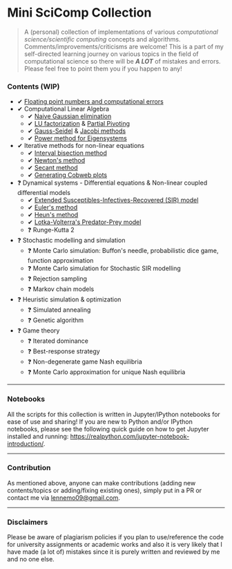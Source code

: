 # Mini SciComp Collection
> A (personal) collection of implementations of various _computational science/scientific computing_ concepts and algorithms. Comments/improvements/criticisms are welcome!
This is a part of my self-directed learning journey on various topics in the field of computational science so there will be _**A LOT**_ of mistakes and errors. Please feel free to point them you if you happen to any! 

### Contents (WIP)
* ✔ [Floating point numbers and computational errors](https://github.com/lennemo09/Scientific-Computing-Collection/tree/main/notebooks/floating-point-arithmetics)
* ✔ Computational Linear Algebra
  * ✔ [Naive Gaussian elimination](https://github.com/lennemo09/Scientific-Computing-Collection/blob/main/notebooks/comp-lin-alg/gaussian-elimination.ipynb)
  * ✔ [LU factorization](https://github.com/lennemo09/Scientific-Computing-Collection/blob/main/notebooks/comp-lin-alg/LU-factorization.ipynb) & [Partial Pivoting](https://github.com/lennemo09/Scientific-Computing-Collection/blob/main/notebooks/comp-lin-alg/partial-pivoting.ipynb)
  * ✔ [Gauss-Seidel](https://github.com/lennemo09/scientific-computing-collection/blob/main/notebooks/comp-lin-alg/gauss-seidel-method.ipynb) & [Jacobi methods](https://github.com/lennemo09/scientific-computing-collection/blob/main/notebooks/comp-lin-alg/jacobi-method.ipynb)
  * ✔ [Power method for Eigensystems](https://github.com/lennemo09/scientific-computing-collection/blob/main/notebooks/comp-lin-alg/power-method.ipynb)
* ✔ Iterative methods for non-linear equations
  * ✔ [Interval bisection method](https://github.com/lennemo09/scientific-computing-collection/blob/main/notebooks/iterative-methods-for-non-linear-systems/bisection-method.ipynb)
  * ✔ [Newton's method](https://github.com/lennemo09/scientific-computing-collection/blob/main/notebooks/iterative-methods-for-non-linear-systems/newton-method.ipynb)
  * ✔ [Secant method](https://github.com/lennemo09/scientific-computing-collection/blob/main/notebooks/iterative-methods-for-non-linear-systems/secant-method.ipynb)
  * ✔ [Generating Cobweb plots](https://github.com/lennemo09/scientific-computing-collection/blob/main/notebooks/iterative-methods-for-non-linear-systems/cobweb-model.ipynb)
* ❓ Dynamical systems - Differential equations & Non-linear coupled differential models
  * ✔ [Extended Susceptibles-Infectives-Recovered (SIR) model](https://github.com/lennemo09/scientific-computing-collection/blob/main/notebooks/dynamical-systems-and-ODEs/SIR.ipynb)
  * ✔ [Euler's method](https://github.com/lennemo09/scientific-computing-collection/blob/main/notebooks/dynamical-systems-and-ODEs/eulers-method.ipynb)
  * ✔ [Heun's method](https://github.com/lennemo09/scientific-computing-collection/blob/main/notebooks/dynamical-systems-and-ODEs/heuns-method.ipynb)
  * ✔ [Lotka-Volterra's Predator-Prey model](https://github.com/lennemo09/scientific-computing-collection/blob/main/notebooks/misc/predator-prey-model.ipynb)
  * ❓ Runge-Kutta 2
* ❓ Stochastic modelling and simulation
  * ❓ Monte Carlo simulation: Buffon's needle, probabilistic dice game, function approximation
  * ❓ Monte Carlo simulation for Stochastic SIR modelling
  * ❓ Rejection sampling
  * ❓ Markov chain models
* ❓ Heuristic simulation & optimization
  * ❓ Simulated annealing
  * ❓ Genetic algorithm
* ❓ Game theory
  * ❓ Iterated dominance
  * ❓ Best-response strategy
  * ❓ Non-degenerate game Nash equilibria
  * ❓ Monte Carlo approximation for unique Nash equilibria

---

### Notebooks
All the scripts for this collection is written in Jupyter/IPython notebooks for ease of use and sharing! 
If you are new to Python and/or IPython notebooks, please see the following quick guide on how to get Jupyter installed and running: https://realpython.com/jupyter-notebook-introduction/.

---

### Contribution
As mentioned above, anyone can make contributions (adding new contents/topics or adding/fixing existing ones), simply put in a PR or contact me via lennemo09@gmail.com.

---

### Disclaimers
Please be aware of plagiarism policies if you plan to use/reference the code for university assignments or academic works and also it is very likely that I have made (a lot of) mistakes since it is purely written and reviewed by me and no one else.
